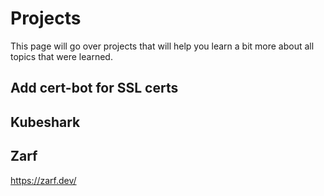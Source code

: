 # Projects
This page will go over projects that will help you learn a bit more about all topics that were learned.

## Add cert-bot for SSL certs

## Kubeshark

## Zarf
https://zarf.dev/
